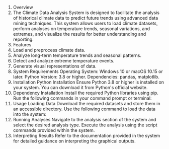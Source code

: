 1. Overview
2. The Climate Data Analysis System is designed to facilitate the analysis of historical climate data to predict future trends using advanced data mining techniques. This system allows users to load climate datasets, perform analyses on temperature trends, seasonal variations, and extremes, and visualize the results for better understanding and reporting.
3. Features
4. Load and preprocess climate data.
5. Analyze long-term temperature trends and seasonal patterns.
6. Detect and analyze extreme temperature events.
7. Generate visual representations of data.
8. System Requirements
Operating System: Windows 10 or macOS 10.15 or later.
Python Version: 3.8 or higher.
Dependencies: pandas, matplotlib.
9. Installation
Python Installation
Ensure Python 3.8 or higher is installed on your system. You can download it from Python's official website.
10. Dependency Installation
Install the required Python libraries using pip. Run the following commands in your command prompt or terminal:
11. Usage
Loading Data
Download the required datasets and store them in an accessible directory. Use the following command to load the data into the system:
12. Running Analyses
Navigate to the analysis section of the system and select the desired analysis type. Execute the analysis using the script commands provided within the system.
13. Interpreting Results
Refer to the documentation provided in the system for detailed guidance on interpreting the graphical outputs.


